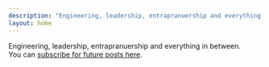 ```yaml
---
description: "Engineering, leadership, entrapranuership and everything in between."
layout: home
---
```


Engineering, leadership, entrapranuership and everything in between.  
You can [subscribe for future posts here](/about).
